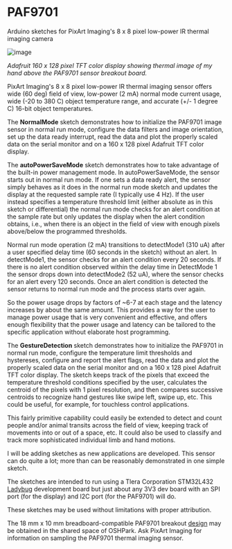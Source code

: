 # PAF9701
Arduino sketches for PixArt Imaging's 8 x 8 pixel low-power IR thermal imaging camera

![image](https://user-images.githubusercontent.com/6698410/131921078-3c8f8538-b9d3-4090-8422-59423026ff9d.jpg)

*Adafruit 160 x 128 pixel TFT color display showing thermal image of my hand above the PAF9701 sensor breakout board.*

PixArt Imaging's 8 x 8 pixel low-power IR thermal imaging sensor offers wide (60 deg) field of view, low-power (2 mA) normal mode current usage, wide (-20 to 380 C) object temperature range, and accurate (+/- 1 degree C) 16-bit object temperatures.

The **NormalMode** sketch demonstrates how to initialize the PAF9701 image sensor in normal run mode, configure the data filters and image orientation, set up the data ready interrupt, read the data and plot the properly scaled data on the serial monitor and on a 160 x 128 pixel Adafruit TFT color display.

The **autoPowerSaveMode** sketch demonstrates how to take advantage of the built-in power management mode. In autoPowerSaveMode, the sensor starts out in normal run mode. If one sets a data ready alert, the sensor simply behaves as it does in the normal run mode sketch and updates the display at the requested sample rate (I typically use 4 Hz). If the user instead specifies a temperature threshold limit (either absolute as in this sketch or differential) the normal run mode checks for an alert condition at the sample rate but only updates the display when the alert condition obtains, i.e., when there is an object in the field of view with enough pixels above/below the programmed thresholds. 

Normal run mode operation (2 mA) transitions to detectMode1 (310 uA) after a user specified delay time (60 seconds in the sketch) without an alert. In detectMode1, the sensor checks for an alert condition every 20 seconds. If there is no alert condition observed within the delay time in DetectMode 1 the sensor drops down into detectMode2 (52 uA), where the sensor checks for an alert every 120 seconds. Once an alert condition is detected the sensor returns to normal run mode and the process starts over again.

So the power usage drops by factors of ~6-7 at each stage and the latency increases by about the same amount. This provides a way for the user to manage power usage that is very convenient and effective, and offers enough flexibility that the power usage and latency can be tailored to the specific application without elaborate host programming.

The **GestureDetection** sketch demonstrates how to initialize the PAF9701 in normal run mode, configure the temperature limit thresholds and hystereses, configure and report the alert flags, read the data and plot the properly scaled data on the serial monitor and on a 160 x 128 pixel Adafruit TFT color display.  The sketch keeps track of the pixels that exceed the temperature threshold conditions specified by the user, calculates the centroid of the pixels with 1 pixel resolution, and then compares successive centroids to recognize hand gestures like swipe left, swipe up, etc. This could be useful, for example, for touchless control applications.

This fairly primitive capability could easily be extended to detect and count people and/or animal transits across the field of view, keeping track of movements into or out of a space, etc. It could also be used to classify and track more sophisticated individual limb and hand motions.

I will be adding sketches as new applications are developed. This sensor can do quite a lot; more than can be reasonably demonstrated in one simple sketch.

The sketches are intended to run using a Tlera Corporation STM32L432 [Ladybug](https://www.tindie.com/products/tleracorp/ladybug-stm32l432-development-board/) development board but just about any 3V3 dev board with an SPI port (for the display) and I2C port (for the PAF9701) will do.

These sketches may be used without limitations with proper attribution.

The 18 mm x 10 mm breadboard-compatible PAF9701 breakout [design](https://oshpark.com/shared_projects/jREzx9Yg) may be obtained in the shared space of OSHPark. Ask PixArt Imaging for information on sampling the PAF9701 thermal imaging sensor.
